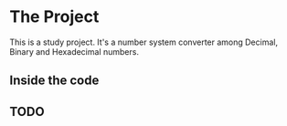 # The Project

This is a study project. It's a number system converter among Decimal, Binary and Hexadecimal numbers.



## Inside the code


## TODO